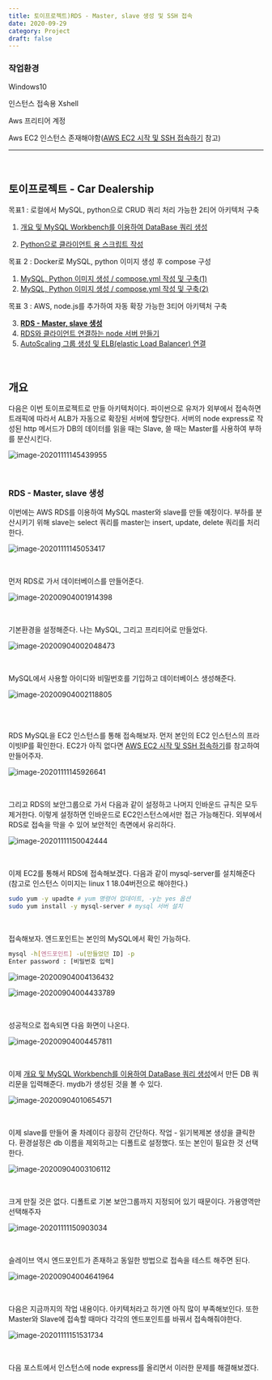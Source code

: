 ```yaml
---
title: 토이프로젝트)RDS - Master, slave 생성 및 SSH 접속
date: 2020-09-29
category: Project
draft: false
---
```


### 작업환경

Windows10

인스턴스 접속용 Xshell

Aws 프리티어 계정

Aws EC2 인스턴스 존재해야함([AWS EC2 시작 및 SSH 접속하기](https://jeonghoon.netlify.app/AWS/Aws/markdown/) 참고)

---

<br/>



## 토이프로젝트 - Car Dealership

목표1 : 로컬에서 MySQL, python으로 CRUD 쿼리 처리 가능한 2티어 아키텍처 구축

1. [개요 및 MySQL Workbench를 이용하여 DataBase 쿼리 생성](https://jeonghoon.netlify.app/Project/miniproject/mini_query/)

2. [Python으로 클라이언트 용  스크립트 작성](https://jeonghoon.netlify.app/Project/miniproject/mini_python/)

목표 2 : Docker로 MySQL, python 이미지 생성 후 compose 구성

1. [MySQL, Python 이미지 생성 / compose.yml 작성 및 구축(1)](https://jeonghoon.netlify.app/Project/miniproject/mini_docker_images/)
2. [MySQL, Python 이미지 생성 / compose.yml 작성 및 구축(2)](https://jeonghoon.netlify.app/Project/miniproject/mini_docker_compose/)

목표 3 : AWS, node.js를 추가하여 자동 확장 가능한 3티어 아키텍처 구축

3. [**<u>RDS - Master, slave 생성</u>**](https://jeonghoon.netlify.app/Project/miniproject/mini_rds/)
4. [RDS와 클라이언트 연결하는 node 서버 만들기](https://jeonghoon.netlify.app/Project/miniproject/mini_node/)
5. [AutoScaling 그룹 생성 및 ELB(elastic Load Balancer) 연결](https://jeonghoon.netlify.app/Project/miniproject/mini_autoscaling/)

<br/>

## 개요

다음은 이번 토이프로젝트로 만들 아키텍처이다.  파이썬으로 유저가 외부에서 접속하면 트래픽에 따라서 ALB가 자동으로 확장된 서버에 할당한다. 서버의 node express로 작성된 http 메서드가 DB의 데이터를 읽을 때는 Slave, 쓸 때는 Master를 사용하여 부하를 분산시킨다. 

![image-20201111145439955](mini_rds.assets/image-20201111145439955.png)

<br/>

### RDS - Master, slave 생성

이번에는 AWS RDS를 이용하여 MySQL master와 slave를 만들 예정이다. 부하를 분산시키기 위해 slave는 select 쿼리를 master는 insert, update, delete 쿼리를 처리한다.

![image-20201111145053417](mini_rds.assets/image-20201111145053417.png)

<br/>

먼저 RDS로 가서 데이터베이스를 만들어준다.

![image-20200904001914398](mini_rds.assets/image-20200904001914398.png)

<br/>

기본환경을 설정해준다. 나는 MySQL, 그리고 프리티어로 만들었다.

![image-20200904002048473](mini_rds.assets/image-20200904002048473.png)

<br/>

MySQL에서 사용할 아이디와 비밀번호를 기입하고 데이터베이스 생성해준다.

![image-20200904002118805](mini_rds.assets/image-20200904002118805.png)

<br/>



<br/>

RDS MySQL을 EC2 인스턴스를 통해 접속해보자. 먼저 본인의 EC2 인스턴스의 프라이빗IP를 확인한다. EC2가 아직 없다면 [AWS EC2 시작 및 SSH 접속하기](https://jeonghoon.netlify.app/AWS/Aws/markdown/)를 참고하여 만들어주자.

![image-20201111145926641](mini_rds.assets/image-20201111145926641.png)

<br/>

그리고 RDS의 보안그룹으로 가서 다음과 같이 설정하고 나머지 인바운드 규칙은 모두 제거한다. 이렇게 설정하면 인바운드로 EC2인스턴스에서만 접근 가능해진다. 외부에서 RDS로 접속을 막을 수 있어 보안적인 측면에서 유리하다.

![image-20201111150042444](mini_rds.assets/image-20201111150042444.png)

<br/>

이제 EC2를 통해서 RDS에 접속해보겠다. 다음과 같이 mysql-server를 설치해준다(참고로 인스턴스 이미지는 linux 1 18.04버전으로 해야한다.)

```sh
sudo yum -y upadte # yum 명령어 업데이트, -y는 yes 옵션
sudo yum install -y mysql-server # mysql 서버 설치
```

<br/>

접속해보자. 엔드포인트는 본인의 MySQL에서 확인 가능하다.

```sh
mysql -h[엔드포인트] -u[만들었던 ID] -p
Enter password : [비밀번호 입력]
```

![image-20200904004136432](mini_rds.assets/image-20200904004136432.png)

![image-20200904004433789](mini_rds.assets/image-20200904004433789.png)

<br/>

성공적으로 접속되면 다음 화면이 나온다.

![image-20200904004457811](mini_rds.assets/image-20200904004457811.png)

<br/>

이제 [개요 및 MySQL Workbench를 이용하여 DataBase 쿼리 생성](https://jeonghoon.netlify.app/Project/miniproject/mini_query/)에서 만든 DB 쿼리문을 입력해준다. mydb가 생성된 것을 볼 수 있다.

![image-20200904010654571](mini_rds.assets/image-20200904010654571.png)

<br/>

이제 slave를 만들어 줄 차례이다 굉장히 간단하다. 작업 - 읽기복제본 생성을 클릭한다. 환경설정은 db 이름을 제외하고는 디폴트로 설정했다.  또는 본인이 필요한 것 선택한다.

![image-20200904003106112](mini_rds.assets/image-20200904003106112.png)

<br/>

크게 만질 것은 없다. 디폴트로 기본 보안그룹까지 지정되어 있기 때문이다. 가용영역만 선택해주자

![image-20201111150903034](mini_rds.assets/image-20201111150903034.png)

<br/>

슬레이브 역시 엔드포인트가 존재하고 동일한 방법으로 접속을 테스트 해주면 된다.

![image-20200904004641964](mini_rds.assets/image-20200904004641964.png)

<br/>

다음은 지금까지의 작업 내용이다. 아키텍처라고 하기엔 아직 많이 부족해보인다. 또한 Master와 Slave에 접속할 때마다 각각의 엔드포인트를 바꿔서 접속해줘야한다.

![image-20201111151531734](mini_rds.assets/image-20201111151531734.png)

<br/>

다음 포스트에서 인스턴스에 node express를 올리면서 이러한 문제를 해결해보겠다.